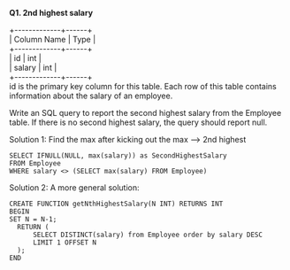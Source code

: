 **Q1. 2nd highest salary**      
   
+-------------+------+         
| Column Name | Type |       
+-------------+------+       
| id          | int  |       
| salary      | int  |       
+-------------+------+       
id is the primary key column for this table.
Each row of this table contains information about the salary of an employee.

Write an SQL query to report the second highest salary from the Employee table. If there is no second highest salary, the query should report null.

Solution 1:
Find the max after kicking out the max --> 2nd highest

```
SELECT IFNULL(NULL, max(salary)) as SecondHighestSalary
FROM Employee
WHERE salary <> (SELECT max(salary) FROM Employee)
```

Solution 2:
A more general solution:

```
CREATE FUNCTION getNthHighestSalary(N INT) RETURNS INT
BEGIN
SET N = N-1;
  RETURN (
      SELECT DISTINCT(salary) from Employee order by salary DESC
      LIMIT 1 OFFSET N      
  );
END
```
